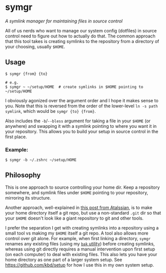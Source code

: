 # symgr

*A symlink manager for maintaining files in source control*

All of us nerds who want to manage our system config (dotfiles) in source
control need to figure out how to actually do that. The common approach that
this tool takes is creating symlinks to the repository from a directory of your
choosing, usually `$HOME`.

## Usage

```shell
$ symgr {from} {to}

# e.g.
$ symgr ~ ~/setup/HOME  # create symlinks in $HOME pointing to ~/setup/HOME
```

I obviously agonized over the argument order and I hope it makes sense to you.
Note that this is reversed from the order of the lower-level `ln -s path
symlink`, which would be `symgr {to} {from}`.

Also includes the `-b`/`--bless` argument for taking a file in your `$HOME` (or
anywhere) and swapping it with a symlink pointing to where you want it in your
repository. This allows you to build your setup in source control in the first
place.

### Example:

```shell
$ symgr -b ~/.zshrc ~/setup/HOME
```

## Philosophy

This is one approach to source controlling your home dir. Keep a repository
somewhere, and symlink files under `$HOME` pointing to your repository,
mirroring its structure.

Another approach, well-explained in [this post from
Atalssian](https://www.atlassian.com/git/tutorials/dotfiles), is to make your
home directory itself a git repo, but use a non-standard `.git` dir so that your
`$HOME` doesn't look like a giant repository to git and other tools.

I prefer the separation I get with creating symlinks into a repository using a
small tool vs making my `$HOME` itself a git repo. A tool also allows more
control over git alone. For example, when first linking a directory, `symgr`
renames any existing files (using my [`bak`
utility](https://github.com/kbd/bak)) before creating symlinks, whereas using
git directly requires a manual intervention upon first setup (on each computer)
to deal with existing files. This also lets you have your home directory as one
part of a larger system setup. See https://github.com/kbd/setup for how I use
this in my own system setup.
